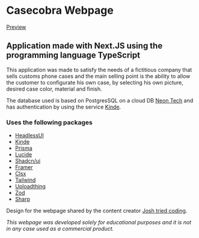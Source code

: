 # Casecobra Webpage

[Preview](https://vercel.com/vazevedos-projects/casecobra-dev/JBbeQDRU4ZzNa6QAGmPc1XggApJ8)

## Application made with Next.JS using the programming language TypeScript

This application was made to satisfy the needs of a fictitious company that sells customs phone cases and the main selling point is the ability to allow the customer to configurate his own case, by selecting his own picture, desired case color, material and  finish.

The database used is based on PostgresSQL on a cloud DB [Neon Tech](https://neon.tech/) and has authentication by using the service [Kinde](https://kinde.com/).

### Uses the following packages

- [HeadlessUI](https://headlessui.com/)
- [Kinde](https://kinde.com/)
- [Prisma](https://www.prisma.io/)
- [Lucide](https://lucide.dev/)
- [Shadcn/ui](https://ui.shadcn.com/)
- [Framer](https://www.framer.com/motion/)
- [Clsx](https://www.npmjs.com/package/clsx)
- [Tailwind](https://tailwindcss.com/)
- [Uploadthing](https://uploadthing.com/)
- [Zod](https://zod.dev/)
- [Sharp](https://www.npmjs.com/package/sharp)

Design for the webpage shared by the content creator [Josh tried coding](twitter.com/joshtriedcoding).

*This webpage was developed solely for educational purposes and it is not in any case used as a commercial product.*
